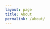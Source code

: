```yaml
---
layout: page
title: About
permalink: /about/
---
```

<!-- 下面是用emoji来作为网站的图标 -->
<link rel="icon" href="data:image/svg+xml,<svg xmlns=%22http://www.w3.org/2000/svg%22 viewBox=%220 0 100 100%22><text y=%220.9em%22  font-size=%2290%22>🧙🏻‍♂️</text></svg>">
